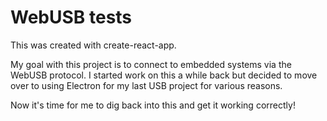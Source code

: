# WebUSB tests

This was created with create-react-app.

My goal with this project is to connect to embedded systems via the WebUSB protocol. I started work on this a
while back but decided to move over to using Electron for my last USB project for various reasons.

Now it's time for me to dig back into this and get it working correctly!


